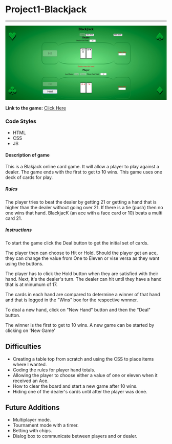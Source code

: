 # Project1-Blackjack
---------
![screenshot of the game](/images/ScreenShot-blackjack-game.jpg)

**Link to the game:** [Click Here](https://vrkljam.github.io/Project1-Blackjack)

### Code Styles
- HTML
- CSS
- JS

#### Description of game
This is a Blakjack online card game. It will allow a player to play against a dealer. The game ends with the first to get to 10 wins. This game uses one deck of cards for play.

##### Rules
The player tries to beat the dealer by getting 21 or getting a hand that is higher than the dealer without going over 21. If there is a tie (push) then no one wins that hand.  BlackjacK (an ace with a face card or 10) beats a multi card 21.

##### Instructions
To start the game click the Deal button to get the initial set of cards.

The player then can choose to Hit or Hold.
    Should the player get an ace, they can change the value from One to Eleven or vise versa as they want using the buttons.

The player has to click the Hold button when they are satisfied with their hand.
Next, it's the dealer's turn. The dealer can hit until they have a hand that is at minumum of 17.

The cards in each hand are compared to determine a winner of that hand and that is logged in the "Wins" box for the respective wnnner.

To deal a new hand, click on "New Hand" button and then the "Deal" button.

The winner is the first to get to 10 wins.
A new game can be started by clicking on 'New Game'

## Difficulties
- Creating a table top from scratch and using the CSS to place items where I wanted.
- Coding the rules for player hand totals.
- Allowing the player to choose either a value of one or eleven when it received an Ace.
- How to clear the board and start a new game after 10 wins.
- Hiding one of the dealer's cards until after the player was done.

## Future Additions
- Multiplayer mode.
- Tournament mode with a timer.
- Betting with chips.
- Dialog box to communicate between players and or dealer.

